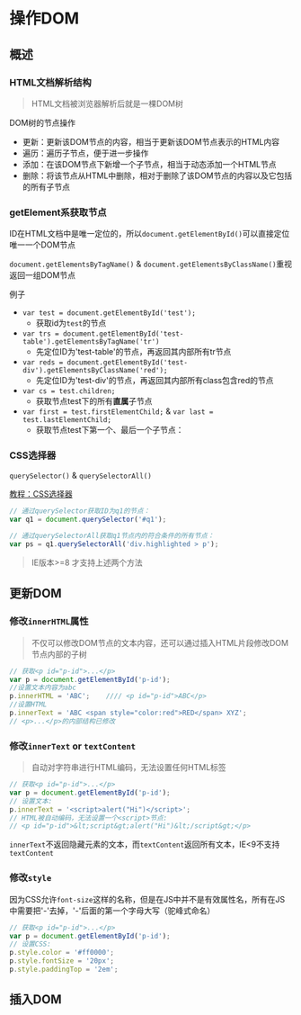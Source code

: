 # 操作DOM

## 概述

### HTML文档解析结构
> HTML文档被浏览器解析后就是一棵DOM树

DOM树的节点操作
* 更新：更新该DOM节点的内容，相当于更新该DOM节点表示的HTML内容
* 遍历：遍历子节点，便于进一步操作
* 添加：在该DOM节点下新增一个子节点，相当于动态添加一个HTML节点
* 删除：将该节点从HTML中删除，相对于删除了该DOM节点的内容以及它包括的所有子节点

### getElement系获取节点
ID在HTML文档中是唯一定位的，所以`document.getElementById()`可以直接定位唯一一个DOM节点

`document.getElementsByTagName()` & `document.getElementsByClassName()`重视返回一组DOM节点

例子
* `var test = document.getElementById('test');`
    * 获取id为`test`的节点
* `var trs = document.getElementById('test-table').getElementsByTagName('tr')`
    * 先定位ID为'test-table'的节点，再返回其内部所有tr节点
* `var reds = document.getElementById('test-div').getElementsByClassName('red');`
    * 先定位ID为'test-div'的节点，再返回其内部所有class包含red的节点
* `var cs = test.children;`
    * 获取节点test下的所有**直属**子节点
* `var first = test.firstElementChild;` & `var last = test.lastElementChild;`
    * 获取节点test下第一个、最后一个子节点：

### CSS选择器
`querySelector()` & `querySelectorAll()`

[教程：CSS选择器](https://www.runoob.com/cssref/css-selectors.html)

```javascript
// 通过querySelector获取ID为q1的节点：
var q1 = document.querySelector('#q1');

// 通过querySelectorAll获取q1节点内的符合条件的所有节点：
var ps = q1.querySelectorAll('div.highlighted > p');
```
> IE版本>=8 才支持上述两个方法

## 更新DOM

### 修改`innerHTML`属性
> 不仅可以修改DOM节点的文本内容，还可以通过插入HTML片段修改DOM节点内部的子树

```javascript
// 获取<p id="p-id">...</p>
var p = document.getElementById('p-id');
//设置文本内容为abc
p.innerHTML = 'ABC';    //// <p id="p-id">ABC</p>
//设置HTML
p.innerText = 'ABC <span style="color:red">RED</span> XYZ';
// <p>...</p>的内部结构已修改
```

### 修改`innerText` or `textContent`
> 自动对字符串进行HTML编码，无法设置任何HTML标签

```javascript
// 获取<p id="p-id">...</p>
var p = document.getElementById('p-id');
// 设置文本:
p.innerText = '<script>alert("Hi")</script>';
// HTML被自动编码，无法设置一个<script>节点:
// <p id="p-id">&lt;script&gt;alert("Hi")&lt;/script&gt;</p>
```

`innerText`不返回隐藏元素的文本，而`textContent`返回所有文本，IE<9不支持`textContent`

### 修改`style`
因为CSS允许`font-size`这样的名称，但是在JS中并不是有效属性名，所有在JS中需要把'-'去掉，'-'后面的第一个字母大写（驼峰式命名）
```javascript
// 获取<p id="p-id">...</p>
var p = document.getElementById('p-id');
// 设置CSS:
p.style.color = '#ff0000';
p.style.fontSize = '20px';
p.style.paddingTop = '2em';
```

## 插入DOM